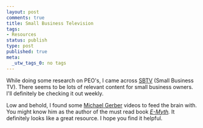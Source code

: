 ```yaml
--- 
layout: post
comments: true
title: Small Business Television
tags: 
- Resources
status: publish
type: post
published: true
meta: 
  _utw_tags_0: no tags
---
```

While doing some research on PEO's, I came across <a href="http://www.enlightsolutions.com/www.sbtv.com">SBTV</a> (Small Business TV). There seems to be lots of relevant content for small business owners. I'll definitely be checking it out weekly.

Low and behold, I found some <a href="http://www.sbtv.com/michaelgerber/">Michael Gerber</a> videos to feed the brain with. You might know him as the author of the must read book <a href="http://amazon.com/o/ASIN/0887307280/ref=s9_asin_image_1-hf_favarsnfggenpx_2267_g1/103-9775158-6167812?pf_rd_m=ATVPDKIKX0DER&pf_rd_s=center-2&pf_rd_r=173HAR8N2WQ89RXC7YZE&pf_rd_t=101&pf_rd_p=278240301&pf_rd_i=507846http://amazon.com/o/ASIN/0887307280/ref=s9_asin_image_1-hf_favarsnfggenpx_2267_g1/103-9775158-6167812?pf_rd_m=ATVPDKIKX0DER&pf_rd_s=center-2&pf_rd_r=173HAR8N2WQ89RXC7YZE&pf_rd_t=101&pf_rd_p=278240301&pf_rd_i=507846"><em>E-Myth</em></a><em>.</em>
It definitely looks like a great resource. I hope you find it helpful.
